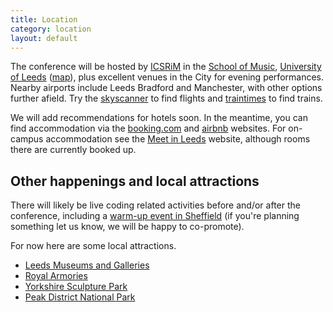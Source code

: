 ```yaml
---
title: Location
category: location
layout: default
---
```


The conference will be hosted by [ICSRiM](http://icsrim.leeds.ac.uk/) in the [School of Music](http://music.leeds.ac.uk/),
[University of Leeds](http://www.leeds.ac.uk/) ([map](http://www.openstreetmap.org/way/84656158#map=16/53.8062/-1.5532)), plus excellent venues in the City for evening performances. Nearby airports include Leeds Bradford and
Manchester, with other options further afield. Try the
[skyscanner](http://www.skyscanner.net/ "SkyScanner") to find flights
and [traintimes](http://traintimes.org.uk/ "TrainTimes") to find
trains.

We will add recommendations for hotels soon. In the meantime, you can find accommodation via the [booking.com](http://booking.com) and [airbnb](https://www.airbnb.co.uk/) websites. For on-campus accommodation see the [Meet in Leeds](http://www.meetinleeds.co.uk/short-breaks-at-university-of-leeds) website, although rooms there are currently booked up.

## Other happenings and local attractions

There will likely be live coding related activities before and/or
after the conference, including a [warm-up event in
Sheffield](https://www.facebook.com/events/1421854724792689/) (if
you're planning something let us know, we will be happy to
co-promote).

For now here are some local attractions.

* [Leeds Museums and Galleries](http://www.leeds.gov.uk/museumsandgalleries/Pages/default.aspx)
* [Royal Armories](http://www.royalarmouries.org/)
* [Yorkshire Sculpture Park](http://www.ysp.co.uk/)
* [Peak District National Park](http://www.peakdistrict.gov.uk/)
